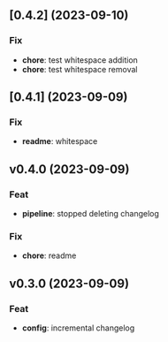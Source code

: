 ## [0.4.2] (2023-09-10)

### Fix

- **chore**: test whitespace addition
- **chore**: test whitespace removal

## [0.4.1] (2023-09-09)

### Fix

- **readme**: whitespace

## v0.4.0 (2023-09-09)

### Feat

- **pipeline**: stopped deleting changelog

### Fix

- **chore**: readme

## v0.3.0 (2023-09-09)

### Feat

- **config**: incremental changelog
